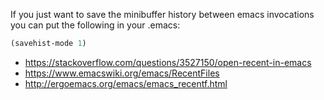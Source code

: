 
If you just want to save the minibuffer history between emacs invocations you can put the following in your .emacs:

```lisp
(savehist-mode 1)
```

- https://stackoverflow.com/questions/3527150/open-recent-in-emacs
- https://www.emacswiki.org/emacs/RecentFiles
- http://ergoemacs.org/emacs/emacs_recentf.html